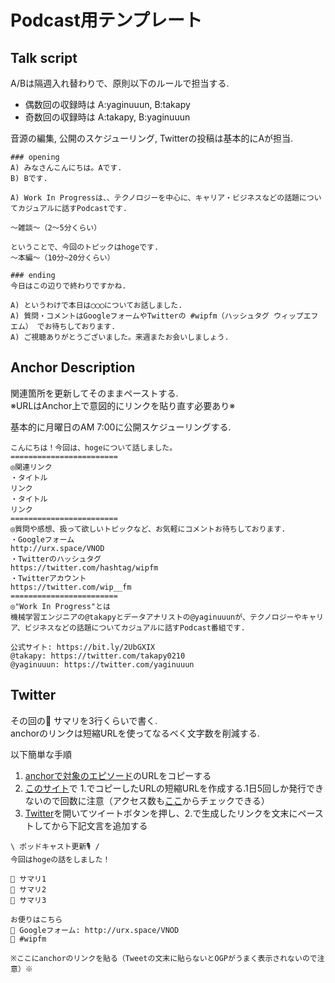 # Podcast用テンプレート

## Talk script
A/Bは隔週入れ替わりで、原則以下のルールで担当する.
- 偶数回の収録時は A:yaginuuun, B:takapy
- 奇数回の収録時は A:takapy, B:yaginuuun

音源の編集, 公開のスケジューリング, Twitterの投稿は基本的にAが担当.

```
### opening
A) みなさんこんにちは。Aです.
B) Bです.

A) Work In Progressは、、テクノロジーを中心に、キャリア・ビジネスなどの話題についてカジュアルに話すPodcastです.

〜雑談〜（2〜5分くらい）

ということで、今回のトピックはhogeです.  
〜本編〜（10分~20分くらい）

### ending
今日はこの辺りで終わりですかね.

A) というわけで本日は◯◯◯についてお話しました.
A) 質問・コメントはGoogleフォームやTwitterの #wipfm（ハッシュタグ ウィップエフエム） でお待ちしております.
A) ご視聴ありがとうございました。来週またお会いしましょう.

```

## Anchor Description
関連箇所を更新してそのままペーストする.  
※URLはAnchor上で意図的にリンクを貼り直す必要あり※

基本的に月曜日のAM 7:00に公開スケジューリングする.

```
こんにちは！今回は、hogeについて話しました。
========================
◎関連リンク
・タイトル
リンク
・タイトル
リンク
========================
◎質問や感想、扱って欲しいトピックなど、お気軽にコメントお待ちしております.
・Googleフォーム
http://urx.space/VNOD
・Twitterのハッシュタグ
https://twitter.com/hashtag/wipfm
・Twitterアカウント
https://twitter.com/wip__fm
========================
◎"Work In Progress"とは
機械学習エンジニアの@takapyとデータアナリストの@yaginuuunが、テクノロジーやキャリア、ビジネスなどの話題についてカジュアルに話すPodcast番組です.

公式サイト: https://bit.ly/2UbGXIX
@takapy: https://twitter.com/takapy0210
@yaginuuun: https://twitter.com/yaginuuun

```

## Twitter
その回の💭 サマリを3行くらいで書く.  
anchorのリンクは短縮URLを使ってなるべく文字数を削減する.

以下簡単な手順

1. [anchorで対象のエピソード](https://anchor.fm/geek-engineer-future)のURLをコピーする
2. [このサイト](https://qr.quel.jp/form_shorten.php)で 1.でコピーしたURLの短縮URLを作成する.1日5回しか発行できないので回数に注意（アクセス数も[ここ](https://qr.quel.jp/pv.php?b=)からチェックできる）
3. [Twitter](https://twitter.com/wip__fm)を開いてツイートボタンを押し、2.で生成したリンクを文末にペーストしてから下記文言を追加する

```
\ ポッドキャスト更新🎙 /
今回はhogeの話をしました！

💭 サマリ1
💭 サマリ2
💭 サマリ3

お便りはこちら
📮 Googleフォーム: http://urx.space/VNOD
🔖 #wipfm

※ここにanchorのリンクを貼る（Tweetの文末に貼らないとOGPがうまく表示されないので注意）※
```
